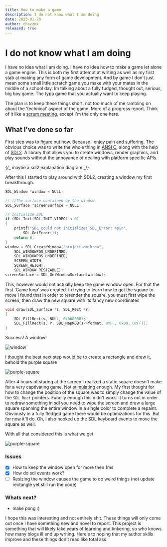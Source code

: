```yaml
---
title: How to make a game
description: I do not know what I am doing
date: 2023-01-26
author: chazzox
released: true
---
```


# I do not know what I am doing

I have no idea what I am doing. I have no idea how to make a game let alone a game
engine. This is both my first attempt at writing as well as my first stab at making
any form of game development. And by game I don't just mean some small little scratch
game you make with your mates in the middle of a school day. Im talking about a fully
fudged, thought out, serious, big boy game. The typa game that you actually want to
keep playing.

The plan is to keep these things short, not too much of me rambling on about the
'technical' aspect of the game. More of a progress report. Think of it like a
[scrum meeting](https://www.productplan.com/glossary/scrum-meeting/), except I'm the
only one here.

## What I've done so far

First step was to figure out how. Because I enjoy pain and suffering. The obvious
choice was to write the whole thing in
[ANSI C](https://en.wikipedia.org/wiki/ANSI_C), along with the help of
[SDL2](https://wiki.libsdl.org/SDL2/FrontPage). A library that allows you to create
windows, render graphics, and play sounds without the annoyance of dealing with
platform specific APIs.

{/_ maybe a sdl2 explanation diagram _/}

After this I started to play around with SDL2, creating a window my first
breakthrough.

```c
SDL_Window *window = NULL;

// //The surface contained by the window
SDL_Surface *screenSurface = NULL;

// Initialize SDL
if (SDL_Init(SDL_INIT_VIDEO) < 0)
{
    printf("SDL could not initialize! SDL_Error: %s\n",
        SDL_GetError());
    return 0;
}
window = SDL_CreateWindow("project-omikron",
    SDL_WINDOWPOS_UNDEFINED,
    SDL_WINDOWPOS_UNDEFINED,
    SCREEN_WIDTH,
    SCREEN_HEIGHT,
    SDL_WINDOW_RESIZABLE);
screenSurface = SDL_GetWindowSurface(window);
```

This, however would not actually keep the game window open. For that the first 'Game
loop' was created. In trying to learn how to get the square to move I found that in
order to rerender the square, you must first wipe the screen, then draw the new
square with its fancy new coordinates

```c
void draw(SDL_Surface *s, SDL_Rect *r)
{
    SDL_FillRect(s, NULL, 0x000000);
    SDL_FillRect(s, r, SDL_MapRGB(s->format, 0xFF, 0x00, 0xFF));
}
```

Success! A window!

![window](/blog-assets/window.png)

I thought the best next step would be to create a rectangle and draw it, behold the
purple square

![purple-square](/blog-assets/square.png)

After 4 hours of staring at the screen I realized a static square doesn't make for a
very captivating game. Not [stimulating](https://www.youtube.com/watch?v=d53KEMoH90o)
enough. My first thought for how to change the position of the square was to simply
change the value of the `SDL_Rect` pointers. Funnily enough this didn't work. It
turns out in order to redraw something in sdl you need to wipe the screen and draw a
large square spanning the entire window in a single color to complete a repaint.
Obviously in a fully fledged game there would be optimizations for this. But for now
it'll do. Oh, I also hooked up the SDL keyboard events to move the square as well.

With all that considered this is what we get

![purple-square](/blog-assets/output.gif)

### Issues

-   [x] How to keep the window open for more then 1ms
-   [x] How do sdl events work?
-   [ ] Resizing the window causes the game to do weird things (not update rectangle
        yet still run the code)

### Whats next?

-   make pong :)

I hope this was interesting and not entirely shit. These things will only come out
once I have something new and novel to report. This project is something that will
likely take years of learning and tinkering, so who knows how many blogs ill end up
writing. Here's to hoping that my author skills improve and these things don't read
like total ass.
